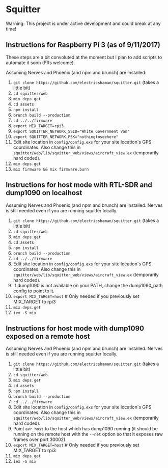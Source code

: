 # Squitter

Warning: This project is under active development and could break at any time!

## Instructions for Raspberry Pi 3 (as of 9/11/2017)

These steps are a bit convoluted at the moment but I plan to add scripts to automate it soon (PRs welcome).

Assuming Nerves and Phoenix (and npm and brunch) are installed:

1. `git clone https://github.com/electricshaman/squitter.git` (takes a little bit)
2. `cd squitter/web`
3. `mix deps.get`
4. `cd assets`
5. `npm install`
6. `brunch build --production`
7. `cd ../../firmware`
8. `export MIX_TARGET=rpi3`
9. `export SQUITTER_NETWORK_SSID="White Government Van"`
10. `export SQUITTER_NETWORK_PSK="nothingtoseehere"`
11. Edit site location in `config/config.exs` for your site location's GPS coordinates.  Also change this in `squitter/web/lib/squitter_web/views/aircraft_view.ex` (temporarily hard coded).
12. `mix deps.get`
13. `mix firmware && mix firmware.burn`

## Instructions for host mode with RTL-SDR and dump1090 on localhost

Assuming Nerves and Phoenix (and npm and brunch) are installed.  Nerves is still needed even if you are running squitter locally.

1. `git clone https://github.com/electricshaman/squitter.git` (takes a little bit)
2. `cd squitter/web`
3. `mix deps.get`
4. `cd assets`
5. `npm install`
6. `brunch build --production`
7. `cd ../../firmware`
8. Edit site location in `config/config.exs` for your site location's GPS coordinates.  Also change this in `squitter/web/lib/squitter_web/views/aircraft_view.ex` (temporarily hard coded).
9. If dump1090 is not available on your PATH, change the dump1090_path config to point to it.
10. `export MIX_TARGET=host` # Only needed if you previously set MIX_TARGET to rpi3
11. `mix deps.get`
12. `iex -S mix`

## Instructions for host mode with dump1090 exposed on a remote host

Assuming Nerves and Phoenix (and npm and brunch) are installed.  Nerves is still needed even if you are running squitter locally.

1. `git clone https://github.com/electricshaman/squitter.git` (takes a little bit)
2. `cd squitter/web`
3. `mix deps.get`
4. `cd assets`
5. `npm install`
6. `brunch build --production`
7. `cd ../../firmware`
8. Edit site location in `config/config.exs` for your site location's GPS coordinates.  Also change this in `squitter/web/lib/squitter_web/views/aircraft_view.ex` (temporarily hard coded).
9. Point `avr_host` to the host which has dump1090 running (it should be running on the remote host with the `--net` option so that it exposes raw frames over port 30002).
10. `export MIX_TARGET=host` # Only needed if you previously set MIX_TARGET to rpi3
11. `mix deps.get`
12. `iex -S mix`
